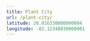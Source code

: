 ```yaml
---
title: Plant City
url: /plant-city/
latitude: 28.016330000000004
longitude: -82.12348030000001
---
```

